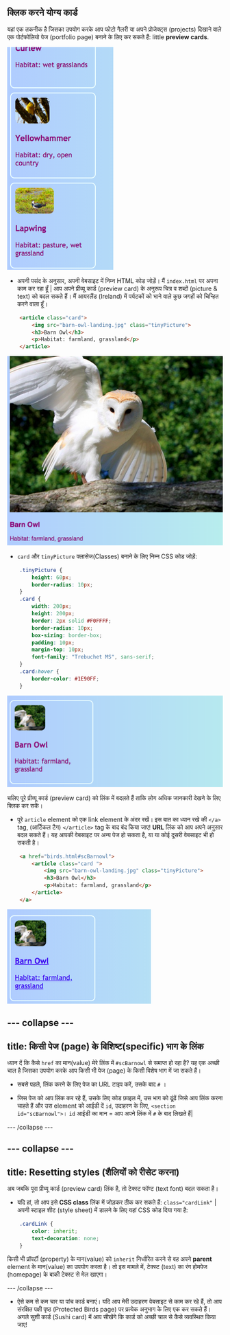 ## क्लिक करने योग्य कार्ड

यहां एक तकनीक है जिसका उपयोग करके आप फोटो गैलरी या अपने प्रोजेक्ट्स (projects) दिखाने वाले एक पोर्टफोलियो पेज (portfolio page) बनाने के लिए कर सकते हैं: little **preview cards**.

![छवि thumbnail और कुछ text दिखाते हुए प्रीव्यू कार्ड (Preview card)](images/cardsPreview.png)

+ अपनी पसंद के अनुसार, अपनी वेबसाइट में निम्न HTML कोड जोड़ें। मैं `index.html` पर अपना काम कर रहा हूँ | आप अपने प्रीव्यू कार्ड (preview card) के अनुरूप चित्र व शब्दों (picture & text) को बदल सकते हैं। मैं आयरलैंड (Ireland) में पर्यटकों को भाने वाले कुछ जगहों को चिन्हित करने वाला हूँ।

```html
    <article class="card">
        <img src="barn-owl-landing.jpg" class="tinyPicture">
        <h3>Barn Owl</h3>
        <p>Habitat: farmland, grassland</p>
    </article>
```

![छवि व टेक्स्ट (text), styles ke इस्तेमाल से पहले](images/cardUnstyled.png)

+ `card` और `tinyPicture` क्लासेज(Classes) बनाने के लिए निम्न CSS कोड जोड़ें:

```css
    .tinyPicture {
        height: 60px;
        border-radius: 10px;
    }
    .card {
        width: 200px;
        height: 200px;
        border: 2px solid #F0FFFF;
        border-radius: 10px;
        box-sizing: border-box;
        padding: 10px;
        margin-top: 10px;
        font-family: "Trebuchet MS", sans-serif;
    }
    .card:hover {
        border-color: #1E90FF;
    }
```

![एक छोटे कार्ड प्रभाव बनाने के लिए स्टाइल के साथ Image और text.](images/cardStyled.png)

चलिए पूरे प्रीव्यू कार्ड (preview card) को लिंक में बदलते हैं ताकि लोग अधिक जानकारी देखने के लिए क्लिक कर सकें।

+ पूरे `article` element को एक link element के अंदर रखें। इस बात का ध्यान रखे की `</a>` tag, (आर्टिकल टैग) `</article>` tag के बाद बंद किया जाए! **URL** लिंक को आप अपने अनुसार बदल सकते हैं। यह आपकी वेबसाइट पर अन्य पेज हो सकता है, या या कोई दूसरी वेबसाइट भी हो सकती है।

```html
    <a href="birds.html#scBarnowl">  
        <article class="card ">
            <img src="barn-owl-landing.jpg" class="tinyPicture">
            <h3>Barn Owl</h3>
            <p>Habitat: farmland, grassland</p>
        </article>
    </a>
```

![टेक्स्ट (text) और चित्र जिसे लिंक में बदल दिया गया है](images/cardLink.png)

--- collapse ---
---
title: किसी पेज (page) के विशिष्ट(specific) भाग के लिंक
---

ध्यान दें कि कैसे `href` का मान(value) मेरे लिंक में `#scBarnowl` से समाप्त हो रहा है? यह एक अच्छी चाल है जिसका उपयोग करके आप किसी भी पेज (page) के किसी विशेष भाग में जा सकते हैं।

+ सबसे पहले, लिंक करने के लिए पेज का URL टाइप करें, उसके बाद `#` ।

+ जिस पेज को आप लिंक कर रहे हैं, उसके लिए कोड फ़ाइल में, उस भाग को ढूंढें जिसे आप लिंक करना चाहते हैं और उस element को आईडी दें `id`, उदाहरण के लिए, `<section id="scBarnowl">`। `id` आईडी का मान = आप अपने लिंक में `#` के बाद लिखते हैं|

--- /collapse ---

--- collapse ---
---
title: Resetting styles (शैलियों को रीसेट करना)
---

अब जबकि पूरा प्रीव्यू कार्ड (preview card) लिंक है, तो टेक्स्ट फॉण्ट (text font) बदल सकता है।

+ यदि हां, तो आप इसे **CSS class** लिंक में जोड़कर ठीक कर सकते हैं: `class="cardLink"` | अपनी स्टाइल शीट (style sheet) में डालने के लिए यहां CSS कोड दिया गया है:

```css
    .cardLink {
        color: inherit;
        text-decoration: none;
    }
```

किसी भी प्रॉपर्टी (property) के मान(value) को `inherit` निर्धारित करने से वह अपने **parent** element के मान(value) का उपयोग करता है। तो इस मामले में, टेक्स्ट (text) का रंग होमपेज (homepage) के बाकी टेक्स्ट से मेल खाएगा।

--- /collapse ---

+ ऐसे कम से कम चार या पांच कार्ड बनाएं। यदि आप मेरी उदाहरण वेबसाइट से काम कर रहे हैं, तो आप संरक्षित पक्षी पृष्ठ (Protected Birds page) पर प्रत्येक अनुभाग के लिए एक कर सकते हैं। अगले सुशी कार्ड (Sushi card) में आप सीखेंगे कि कार्ड को अच्छी चाल से कैसे व्यवस्थित किया जाए!
